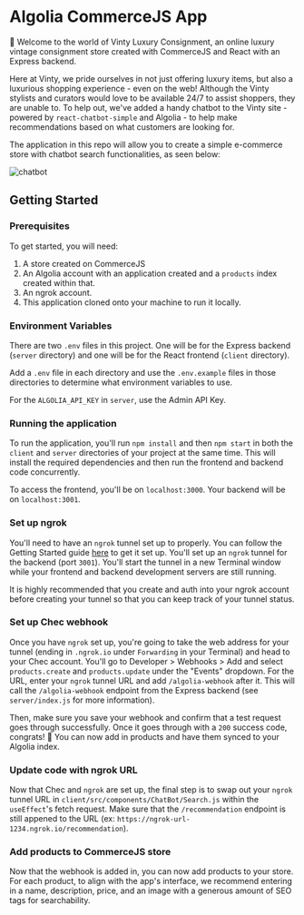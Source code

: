 # Algolia CommerceJS App

👋 Welcome to the world of Vinty Luxury Consignment, an online luxury vintage consignment store created with CommerceJS and React with an Express backend.

Here at Vinty, we pride ourselves in not just offering luxury items, but also a luxurious shopping experience - even on the web! Although the Vinty stylists and curators would love to be available 24/7 to assist shoppers, they are unable to. To help out, we've added a handy chatbot to the Vinty site - powered by `react-chatbot-simple` and Algolia - to help make recommendations based on what customers are looking for.

The application in this repo will allow you to create a simple e-commerce store with chatbot search functionalities, as seen below:

![chatbot](https://user-images.githubusercontent.com/12901850/186823255-01cb05fb-bfc3-462c-a76c-3b0bfa269f52.gif)

## Getting Started

### Prerequisites

To get started, you will need:

1. A store created on CommerceJS
2. An Algolia account with an application created and a `products` index created within that.
3. An ngrok account.
4. This application cloned onto your machine to run it locally.

### Environment Variables

There are two `.env` files in this project. One will be for the Express backend (`server` directory) and one will be for the React frontend (`client` directory).

Add a `.env` file in each directory and use the `.env.example` files in those directories to determine what environment variables to use.

For the `ALGOLIA_API_KEY` in `server`, use the Admin API Key.

### Running the application

To run the application, you'll run `npm install` and then `npm start` in both the `client` and `server` directories of your project at the same time. This will install the required dependencies and then run the frontend and backend code concurrently.

To access the frontend, you'll be on `localhost:3000`. Your backend will be on `localhost:3001`.

### Set up ngrok

You'll need to have an `ngrok` tunnel set up to properly. You can follow the Getting Started guide [here](https://ngrok.com/docs/getting-started) to get it set up. You'll set up an `ngrok` tunnel for the backend (port `3001`). You'll start the tunnel in a new Terminal window while your frontend and backend development servers are still running.

It is highly recommended that you create and auth into your ngrok account before creating your tunnel so that you can keep track of your tunnel status.

### Set up Chec webhook

Once you have `ngrok` set up, you're going to take the web address for your tunnel (ending in `.ngrok.io` under `Forwarding` in your Terminal) and head to your Chec account. You'll go to Developer > Webhooks > Add and select `products.create` and `products.update` under the "Events" dropdown. For the URL, enter your `ngrok` tunnel URL and add `/algolia-webhook` after it. This will call the `/algolia-webhook` endpoint from the Express backend (see `server/index.js` for more information).

Then, make sure you save your webhook and confirm that a test request goes through successfully. Once it goes through with a `200` success code, congrats! 🎉 You can now add in products and have them synced to your Algolia index.

### Update code with ngrok URL

Now that Chec and `ngrok` are set up, the final step is to swap out your `ngrok` tunnel URL in `client/src/components/ChatBot/Search.js` within the `useEffect`'s fetch request. Make sure that the `/recommendation` endpoint is still appened to the URL (ex: `https://ngrok-url-1234.ngrok.io/recommendation`).

### Add products to CommerceJS store

Now that the webhook is added in, you can now add products to your store. For each product, to align with the app's interface, we recommend entering in a name, description, price, and an image with a generous amount of SEO tags for searchability.
